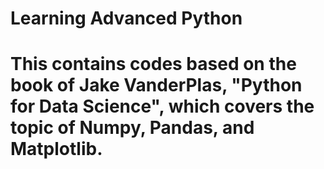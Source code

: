 # Learning Advanced Python
# This contains codes based on the book of Jake VanderPlas, "Python for Data Science", which covers the topic of Numpy, Pandas, and Matplotlib.
